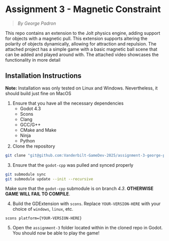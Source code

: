 # Assignment 3 - Magnetic Constraint
> *By George Padron* 

This repo contains an extension to the Jolt physics engine, adding support for objects with a magnetic pull. This extension supports altering the polarity of objects dynamically, allowing for attraction and repulsion. The attached project has a simple game with a basic magnetic ball scene that can be added and played around with. The attached video showcases the functionality in more detail

## Installation Instructions
**Note:** Installation was only tested on Linux and Windows. Nevertheless, it should build just fine on MacOS

1. Ensure that you have all the necessary dependencies 
    - Godot 4.3
    - Scons 
    - Clang
    - GCC/G++ 
    - CMake and Make 
    - Ninja
    - Python 
2. Clone the repository
```bash
git clone "git@github.com:Vanderbilt-GameDev-2025/assignment-3-george-padron.git" 
```

3. Ensure that the `godot-cpp` was pulled and synced properly

```bash
git submodule sync 
git submodule update --init --recursive
```
Make sure that the `godot-cpp` submodule is on branch *4.3*. **OTHERWISE GAME WILL FAIL TO COMPILE**.

4. Build the GDExtension with `scons`. Replace `YOUR-VERSION-HERE` with your choice of `windows`, `linux`, etc. 

```
scons platform={YOUR-VERSION-HERE}
```
5. Open the `assignment-3` folder located within in the cloned repo in Godot. You should now be able to play the game!
